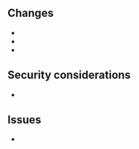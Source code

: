 ## Changes

<!--

Please provide a brief but specific list of changes made, describe the changes
in functionality rather than the changes in code.

-->

-
-
-

## Security considerations

<!--

Details on the added security brought on by this change.

-->

- 

## Issues

<!--

Please link any issues that this pull request is related to and use the GitHub
supported format for automatically closing issues (ie, closes #123, fixes #123)

-->

-